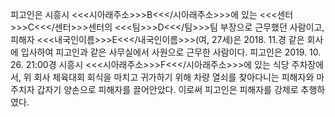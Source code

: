 피고인은 시흥시 <<<시아래주소>>>B<<</시아래주소>>>에 있는 <<<센터>>>C<<</센터>>>센터의 <<<팀>>>D<<</팀>>>팀 부장으로 근무했던 사람이고, 피해자 <<<내국인이름>>>E<<</내국인이름>>>(여, 27세)은 2018. 11.경 같은 회사에 입사하여 피고인과 같은 사무실에서 사원으로 근무한 사람이다.
피고인은 2019. 10. 26. 21:00경 시흥시 <<<시아래주소>>>F<<</시아래주소>>>에 있는 식당 주차장에서, 위 회사 체육대회 회식을 마치고 귀가하기 위해 차량 열쇠를 찾아다니는 피해자와 마주치자 갑자기 양손으로 피해자를 끌어안았다.
이로써 피고인은 피해자를 강제로 추행하였다.